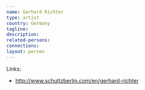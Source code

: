 ```yaml
---
name: Gerhard Richter
type: artist
country: Germany
tagline:
description:
related-persons:
connections:
layout: person
---
```

Links:
* <http://www.schultzberlin.com/en/gerhard-richter>
